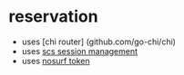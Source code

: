 # reservation
- uses [chi router] (github.com/go-chi/chi)
- uses [scs session management](github.com/alexedwards/scs/v2)
- uses [nosurf token](github.com/justinas/nosurf)
